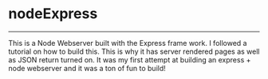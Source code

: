 # nodeExpress
<hr>
This is a Node Webserver built with the Express frame work.  I followed a tutorial on how to build this.  This is why it has server rendered pages as well as JSON return turned on.  It was my first attempt at building an express + node webserver and it was a ton of fun to build!
